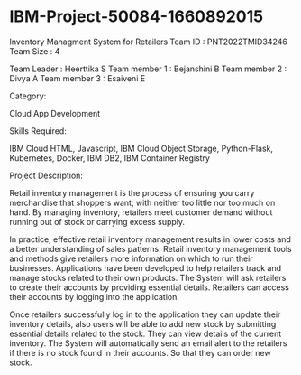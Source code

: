 # IBM-Project-50084-1660892015
Inventory Managment System for Retailers
Team ID : PNT2022TMID34246
Team Size : 4

Team Leader :	Heerttika S
Team member 1 : Bejanshini B
Team member 2 :	Divya A
Team member 3 :	Esaiveni E

Category:

Cloud App Development

Skills Required:

IBM Cloud
HTML,
Javascript,
IBM Cloud Object Storage,
Python-Flask,
Kubernetes,
Docker,
IBM DB2,
IBM Container Registry

Project Description:

Retail inventory management is the process of ensuring you carry merchandise that shoppers want, with neither too little nor too much on hand. By managing inventory, retailers meet customer demand without running out of stock or carrying excess supply.

In practice, effective retail inventory management results in lower costs and a better understanding of sales patterns. Retail inventory management tools and methods give retailers more information on which to run their businesses. Applications have been developed to help retailers track and manage stocks related to their own products. The System will ask retailers to create their accounts by providing essential details. Retailers can access their accounts by logging into the application.

Once retailers successfully log in to the application they can update their inventory details, also users will be able to add new stock by submitting essential details related to the stock. They can view details of the current inventory. The System will automatically send an email alert to the retailers if there is no stock found in their accounts. So that they can order new stock.
